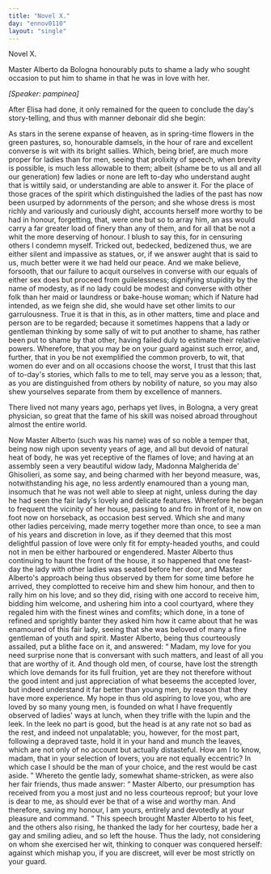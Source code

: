 ```yaml
---
title: "Novel X."
day: "ennov0110"
layout: "single"
---
```

<html>
 <head>
 </head>
 <body>
  <div id="nov0110" type="novella" who="pampinea">
   <head>
    Novel X.
   </head>
   <argument>
    <p>
     <milestone id="p01100001"/>
     Master Alberto da Bologna honourably puts to shame a
 lady who sought occasion to put him to shame in that
 he was in love with her.
    </p>
   </argument>
   <p>
    <i>
     [Speaker: pampinea]
    </i>
   </p>
   <div3 type="commentary" who="author">
    <p>
     <milestone id="p01100002"/>
     <!--(sc)-->
     After
     <!--(/sc)-->
     Elisa had done, it only remained for the queen to conclude
	the day's story-telling, and thus with manner debonair did she begin:
    </p>
   </div3>
   <div3 type="commentary" who="pampinea">
    <p>
     <milestone id="p01100003"/>
     As stars in the serene expanse of heaven, as in spring-time
 flowers in the green pastures, so, honourable damsels, in the hour of
 rare and excellent converse is wit with its bright sallies.
     <milestone id="p01100004"/>
     Which,
 being brief, are much more proper for ladies than for men, seeing
 that prolixity of speech, when brevity is possible, is much less allowable
 to them; albeit (shame be to us all and all our generation) few
 ladies or none are left to-day who understand aught that is wittily
 said, or understanding are able to answer it.
     <milestone id="p01100005"/>
     For the place of those
 graces of the spirit which distinguished the ladies of the past has now
 been usurped by adornments of the person; and she whose dress is
 most richly and variously and curiously dight, accounts herself more
 worthy to be had in honour, forgetting, that, were one but so to
 array him, an ass would carry a far greater load of finery than any
 of them, and for all that be not a whit the more deserving of honour.
     <milestone id="p01100006"/>
     I blush to say this, for in censuring others I condemn myself.
 Tricked out, bedecked, bedizened thus, we are either silent and
 impassive as statues, or, if we answer aught that is said to us, much
 better were it we had held our peace. And we make believe,
 forsooth, that our failure to acquit ourselves in converse with our
 equals of either sex does but proceed from guilelessness; dignifying
 stupidity by the name of modesty, as if no lady could be modest and
 converse with other folk than her maid or laundress or bake-house
     <pb n="62"/>
     woman; which if Nature had intended, as we feign she did, she would
 have set other limits to our garrulousness.
     <milestone id="p01100007"/>
     True it is that in this, as
 in other matters, time and place and person are to be regarded;
 because it sometimes happens that a lady or gentleman thinking by
 some sally of wit to put another to shame, has rather been put to
 shame by that other, having failed duly to estimate their relative
 powers.
     <milestone id="p01100008"/>
     Wherefore, that you may be on your guard against such
 error, and, further, that in you be not exemplified the common
 proverb, to wit, that women do ever and on all occasions choose the
 worst, I trust that this last of to-day's stories, which falls to me to
 tell, may serve you as a lesson; that, as you are distinguished from
 others by nobility of nature, so you may also shew yourselves
 separate from them by excellence of manners.
    </p>
   </div3>
   <p>
    <milestone id="p01100009"/>
    There lived not many years ago, perhaps yet lives, in Bologna, a
 very great physician, so great that the fame of his skill was noised
 abroad throughout almost the entire world.
   </p>
   <p>
    Now Master Alberto (such was his name) was of so noble a
 temper that,
    <milestone id="p01100010"/>
    being now nigh upon seventy years of age, and all but
 devoid of natural heat of body, he was yet receptive of the flames of
 love; and having at an assembly seen a very beautiful widow lady,
 Madonna Malgherida de' Ghisolieri, as some say, and being charmed
 with her beyond measure, was, notwithstanding his age, no less
 ardently enamoured than a young man, insomuch that he was not
 well able to sleep at night, unless during the day he had seen the fair
 lady's lovely and delicate features.
    <milestone id="p01100011"/>
    Wherefore he began to frequent
 the vicinity of her house, passing to and fro in front of it, now on
 foot now on horseback, as occasion best served.
    <milestone id="p01100012"/>
    Which she and many
 other ladies perceiving, made merry together more than once, to see
 a man of his years and discretion in love, as if they deemed that this
 most delightful passion of love were only fit for empty-headed youths,
 and could not in men be either harboured or engendered.
    <milestone id="p01100013"/>
    Master Alberto thus continuing to haunt the front of the house, it so
 happened that one feast-day the lady with other ladies was seated
 before her door, and Master Alberto's approach being thus observed
 by them for some time before he arrived, they complotted to receive
 him and shew him honour, and then to rally him on his love;
    <milestone id="p01100014"/>
    and so they did, rising with one accord to receive him, bidding him
 welcome, and ushering him into a cool courtyard, where they regaled
    <pb n="63"/>
    him with the finest wines and comfits; which done, in a tone of
 refined and sprightly banter they asked him how it came about that
 he was enamoured of this fair lady, seeing that she was beloved of
 many a fine gentleman of youth and spirit.
    <milestone id="p01100015"/>
    Master Alberto, being
 thus courteously assailed, put a blithe face on it, and answered:
    <q direct="unspecified">
     Madam, my love for you need surprise none that is conversant
 with such matters, and least of all you that are worthy of it.
     <milestone id="p01100016"/>
     And though old men, of course, have lost the strength which love demands
 for its full fruition, yet are they not therefore without the
 good intent and just appreciation of what beseems the accepted lover,
 but indeed understand it far better than young men, by reason that
 they have more experience.
     <milestone id="p01100017"/>
     My hope in thus old aspiring to love
 you, who are loved by so many young men, is founded on what I
 have frequently observed of ladies' ways at lunch, when they trifle
 with the lupin and the leek. In the leek no part is good, but the
 head is at any rate not so bad as the rest, and indeed not unpalatable;
 you, however, for the most part, following a depraved taste, hold it in
 your hand and munch the leaves, which are not only of no account
 but actually distasteful.
     <milestone id="p01100018"/>
     How am I to know, madam, that in your
 selection of lovers, you are not equally eccentric? In which case I
 should be the man of your choice, and the rest would be cast aside.
    </q>
    <milestone id="p01100019"/>
    Whereto the gentle lady, somewhat shame-stricken, as were also her
 fair friends, thus made answer:
    <q direct="unspecified">
     Master Alberto, our presumption
 has received from you a most just and no less courteous reproof; but
 your love is dear to me, as should ever be that of a wise and worthy
 man. And therefore, saving my honour, I am yours, entirely and
 devotedly at your pleasure and command.
    </q>
    <milestone id="p01100020"/>
    This speech brought
 Master Alberto to his feet, and the others also rising, he thanked the
 lady for her courtesy, bade her a gay and smiling adieu, and so
 left the house. Thus the lady, not considering on whom she exercised
 her wit, thinking to conquer was conquered herself: against
 which mishap you, if you are discreet, will ever be most strictly on
 your guard.
   </p>
  </div>
 </body>
</html>